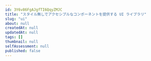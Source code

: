 ```yaml
---
id: 3Y6v86FgAJgfTI6QqyZMJC
title: "スタイル無しでアクセシブルなコンポーネントを提供する UI ライブラリ"
slug: "ui"
about: null
createdAt: null
updatedAt: null
tags: []
thumbnail: null
selfAssessment: null
published: false
---
```

